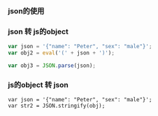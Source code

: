 ### json的使用

### json 转 js的object
``` javascript
var json = '{"name": "Peter", "sex": "male"}';
var obj2 = eval('(' + json + ')');

var obj3 = JSON.parse(json);

```

### js的object 转 json
```
var json = '{"name": "Peter", "sex": "male"}';
var str2 = JSON.stringify(obj);
```	